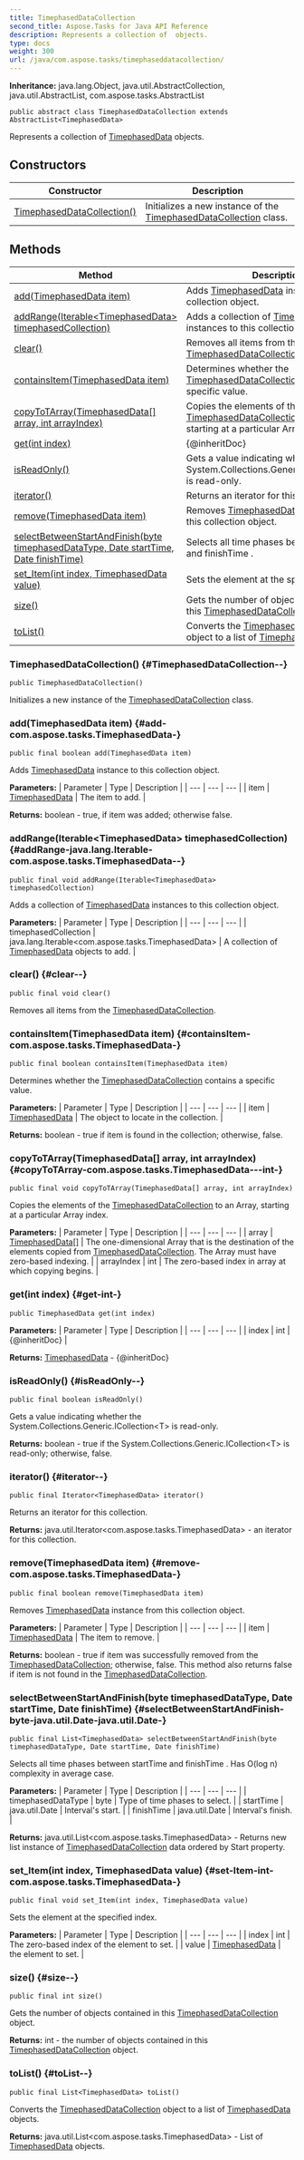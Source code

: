 ```yaml
---
title: TimephasedDataCollection
second_title: Aspose.Tasks for Java API Reference
description: Represents a collection of  objects.
type: docs
weight: 300
url: /java/com.aspose.tasks/timephaseddatacollection/
---
```


**Inheritance:**
java.lang.Object, java.util.AbstractCollection, java.util.AbstractList, com.aspose.tasks.AbstractList
```
public abstract class TimephasedDataCollection extends AbstractList<TimephasedData>
```

Represents a collection of [TimephasedData](../../com.aspose.tasks/timephaseddata) objects.
## Constructors

| Constructor | Description |
| --- | --- |
| [TimephasedDataCollection()](#TimephasedDataCollection--) | Initializes a new instance of the [TimephasedDataCollection](../../com.aspose.tasks/timephaseddatacollection) class. |
## Methods

| Method | Description |
| --- | --- |
| [add(TimephasedData item)](#add-com.aspose.tasks.TimephasedData-) | Adds [TimephasedData](../../com.aspose.tasks/timephaseddata) instance to this collection object. |
| [addRange(Iterable&lt;TimephasedData&gt; timephasedCollection)](#addRange-java.lang.Iterable-com.aspose.tasks.TimephasedData--) | Adds a collection of [TimephasedData](../../com.aspose.tasks/timephaseddata) instances to this collection object. |
| [clear()](#clear--) | Removes all items from the [TimephasedDataCollection](../../com.aspose.tasks/timephaseddatacollection). |
| [containsItem(TimephasedData item)](#containsItem-com.aspose.tasks.TimephasedData-) | Determines whether the [TimephasedDataCollection](../../com.aspose.tasks/timephaseddatacollection) contains a specific value. |
| [copyToTArray(TimephasedData[] array, int arrayIndex)](#copyToTArray-com.aspose.tasks.TimephasedData---int-) | Copies the elements of the [TimephasedDataCollection](../../com.aspose.tasks/timephaseddatacollection) to an Array, starting at a particular Array index. |
| [get(int index)](#get-int-) | \{@inheritDoc\} |
| [isReadOnly()](#isReadOnly--) | Gets a value indicating whether the System.Collections.Generic.ICollection&lt;T&gt; is read-only. |
| [iterator()](#iterator--) | Returns an iterator for this collection. |
| [remove(TimephasedData item)](#remove-com.aspose.tasks.TimephasedData-) | Removes [TimephasedData](../../com.aspose.tasks/timephaseddata) instance from this collection object. |
| [selectBetweenStartAndFinish(byte timephasedDataType, Date startTime, Date finishTime)](#selectBetweenStartAndFinish-byte-java.util.Date-java.util.Date-) | Selects all time phases between  startTime  and  finishTime . |
| [set_Item(int index, TimephasedData value)](#set-Item-int-com.aspose.tasks.TimephasedData-) | Sets the element at the specified index. |
| [size()](#size--) | Gets the number of objects contained in this [TimephasedDataCollection](../../com.aspose.tasks/timephaseddatacollection) object. |
| [toList()](#toList--) | Converts the [TimephasedDataCollection](../../com.aspose.tasks/timephaseddatacollection) object to a list of [TimephasedData](../../com.aspose.tasks/timephaseddata) objects. |
### TimephasedDataCollection() {#TimephasedDataCollection--}
```
public TimephasedDataCollection()
```


Initializes a new instance of the [TimephasedDataCollection](../../com.aspose.tasks/timephaseddatacollection) class.

### add(TimephasedData item) {#add-com.aspose.tasks.TimephasedData-}
```
public final boolean add(TimephasedData item)
```


Adds [TimephasedData](../../com.aspose.tasks/timephaseddata) instance to this collection object.

**Parameters:**
| Parameter | Type | Description |
| --- | --- | --- |
| item | [TimephasedData](../../com.aspose.tasks/timephaseddata) | The item to add. |

**Returns:**
boolean - true, if item was added; otherwise false.
### addRange(Iterable&lt;TimephasedData&gt; timephasedCollection) {#addRange-java.lang.Iterable-com.aspose.tasks.TimephasedData--}
```
public final void addRange(Iterable<TimephasedData> timephasedCollection)
```


Adds a collection of [TimephasedData](../../com.aspose.tasks/timephaseddata) instances to this collection object.

**Parameters:**
| Parameter | Type | Description |
| --- | --- | --- |
| timephasedCollection | java.lang.Iterable&lt;com.aspose.tasks.TimephasedData&gt; | A collection of [TimephasedData](../../com.aspose.tasks/timephaseddata) objects to add. |

### clear() {#clear--}
```
public final void clear()
```


Removes all items from the [TimephasedDataCollection](../../com.aspose.tasks/timephaseddatacollection).

### containsItem(TimephasedData item) {#containsItem-com.aspose.tasks.TimephasedData-}
```
public final boolean containsItem(TimephasedData item)
```


Determines whether the [TimephasedDataCollection](../../com.aspose.tasks/timephaseddatacollection) contains a specific value.

**Parameters:**
| Parameter | Type | Description |
| --- | --- | --- |
| item | [TimephasedData](../../com.aspose.tasks/timephaseddata) | The object to locate in the collection. |

**Returns:**
boolean - true if  item  is found in the collection; otherwise, false.
### copyToTArray(TimephasedData[] array, int arrayIndex) {#copyToTArray-com.aspose.tasks.TimephasedData---int-}
```
public final void copyToTArray(TimephasedData[] array, int arrayIndex)
```


Copies the elements of the [TimephasedDataCollection](../../com.aspose.tasks/timephaseddatacollection) to an Array, starting at a particular Array index.

**Parameters:**
| Parameter | Type | Description |
| --- | --- | --- |
| array | [TimephasedData\[\]](../../com.aspose.tasks/timephaseddata) | The one-dimensional Array that is the destination of the elements copied from [TimephasedDataCollection](../../com.aspose.tasks/timephaseddatacollection). The Array must have zero-based indexing. |
| arrayIndex | int | The zero-based index in  array  at which copying begins. |

### get(int index) {#get-int-}
```
public TimephasedData get(int index)
```




**Parameters:**
| Parameter | Type | Description |
| --- | --- | --- |
| index | int | \{@inheritDoc\} |

**Returns:**
[TimephasedData](../../com.aspose.tasks/timephaseddata) - \{@inheritDoc\}
### isReadOnly() {#isReadOnly--}
```
public final boolean isReadOnly()
```


Gets a value indicating whether the System.Collections.Generic.ICollection&lt;T&gt; is read-only.

**Returns:**
boolean - true if the System.Collections.Generic.ICollection&lt;T&gt; is read-only; otherwise, false.
### iterator() {#iterator--}
```
public final Iterator<TimephasedData> iterator()
```


Returns an iterator for this collection.

**Returns:**
java.util.Iterator&lt;com.aspose.tasks.TimephasedData&gt; - an iterator for this collection.
### remove(TimephasedData item) {#remove-com.aspose.tasks.TimephasedData-}
```
public final boolean remove(TimephasedData item)
```


Removes [TimephasedData](../../com.aspose.tasks/timephaseddata) instance from this collection object.

**Parameters:**
| Parameter | Type | Description |
| --- | --- | --- |
| item | [TimephasedData](../../com.aspose.tasks/timephaseddata) | The item to remove. |

**Returns:**
boolean - true if  item  was successfully removed from the [TimephasedDataCollection](../../com.aspose.tasks/timephaseddatacollection); otherwise, false. This method also returns false if  item  is not found in the [TimephasedDataCollection](../../com.aspose.tasks/timephaseddatacollection).
### selectBetweenStartAndFinish(byte timephasedDataType, Date startTime, Date finishTime) {#selectBetweenStartAndFinish-byte-java.util.Date-java.util.Date-}
```
public final List<TimephasedData> selectBetweenStartAndFinish(byte timephasedDataType, Date startTime, Date finishTime)
```


Selects all time phases between  startTime  and  finishTime . Has O(log n) complexity in average case.

**Parameters:**
| Parameter | Type | Description |
| --- | --- | --- |
| timephasedDataType | byte | Type of time phases to select. |
| startTime | java.util.Date | Interval's start. |
| finishTime | java.util.Date | Interval's finish. |

**Returns:**
java.util.List&lt;com.aspose.tasks.TimephasedData&gt; - Returns new list instance of [TimephasedDataCollection](../../com.aspose.tasks/timephaseddatacollection) data ordered by Start property.
### set_Item(int index, TimephasedData value) {#set-Item-int-com.aspose.tasks.TimephasedData-}
```
public final void set_Item(int index, TimephasedData value)
```


Sets the element at the specified index.

**Parameters:**
| Parameter | Type | Description |
| --- | --- | --- |
| index | int | The zero-based index of the element to set. |
| value | [TimephasedData](../../com.aspose.tasks/timephaseddata) | the element to set. |

### size() {#size--}
```
public final int size()
```


Gets the number of objects contained in this [TimephasedDataCollection](../../com.aspose.tasks/timephaseddatacollection) object.

**Returns:**
int - the number of objects contained in this [TimephasedDataCollection](../../com.aspose.tasks/timephaseddatacollection) object.
### toList() {#toList--}
```
public final List<TimephasedData> toList()
```


Converts the [TimephasedDataCollection](../../com.aspose.tasks/timephaseddatacollection) object to a list of [TimephasedData](../../com.aspose.tasks/timephaseddata) objects.

**Returns:**
java.util.List&lt;com.aspose.tasks.TimephasedData&gt; - List of [TimephasedData](../../com.aspose.tasks/timephaseddata) objects.
